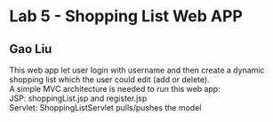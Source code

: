 <h1>Lab 5 - Shopping List Web APP</h1>
<h2>Gao Liu</h2>
<p>This web app let user login with username and then create a dynamic shopping list which the user could edit (add or delete). <br>
A simple MVC architecture is needed to run this web app:<br>
JSP: shoppingList.jsp and register.jsp<br>
Servlet: ShoppingListServlet pulls/pushes the model</p>

